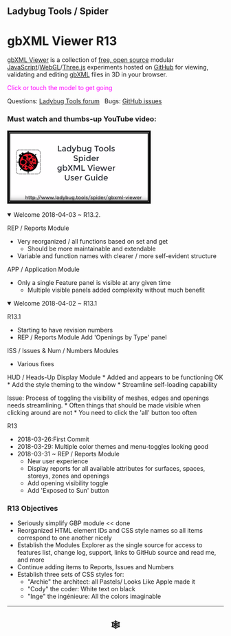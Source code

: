 
## Ladybug Tools / Spider

# gbXML Viewer R13

[gbXML Viewer]( https://github.com/ladybug-tools/spider "Source code on GitHub" ) is a collection of [free, open source]( https://opensource.guide/ "Read all about it at OpenSource Guides" ) modular [JavaScript]( https://developer.mozilla.org/en-US/docs/Web/JavaScript/About_JavaScript "Callout to Brendan" )/[WebGL]( https://www.khronos.org/webgl/ "Tip of the hat to Ken Russell" )/[Three.js]( https://threejs.org/ "Hi Mr.doob" ) experiments hosted on [GitHub]( https://github.com/about "Beep for where the geek peeps keep" ) for viewing, validating and editing [gbXML]( http://gbxml.org "Where's your schema today?" ) files in 3D in your browser.

<span style=color:magenta>Click or touch the model to get going</span>

Questions: [Ladybug Tools forum]( http://discourse.ladybug.tools/c/spider "Hi Mostapha" ) &nbsp; Bugs: [GitHub issues]( https://github.com/ladybug-tools/spider/issues "Say hello to Michal & Theo!" )

### Must watch and thumbs-up YouTube video:

[![gbXML Viewer User Guide]( ../../../images/gbxml-viewer-user-guide-300px.png )]( https://youtu.be/2QHrbuKIkdY "With music and voiceover by the multi-talented Michalina" )

<!--
<details open>

<summary>Welcome  ~ R.</summary>

</details>
-->

<details open >

<summary>Welcome 2018-04-03 ~ R13.2.</summary>

REP / Reports Module
* Very reorganized / all functions based on set and get
	* Should be more maintainable and extendable
* Variable and function names with clearer / more self-evident structure

APP / Application Module

* Only a single Feature panel is visible at any given time
	* Multiple visible panels added complexity without much benefit


</details>

<details open>

<summary>Welcome 2018-04-02 ~ R13.1 </summary>

R13.1
* Starting to have revision numbers
* REP / Reports Module
	Add 'Openings by Type' panel

ISS / Issues & Num / Numbers Modules
* Various fixes

HUD / Heads-Up Display Module
	* Added and appears to be functioning OK
	* Add the style theming to the window
	* Streamline self-loading capability

Issue: Process of toggling the visibility of meshes, edges and openings needs streamlining.
	* Often things that should be made visible when clicking around are not
	* You need to click the 'all' button too often

R13
* 2018-03-26:First Commit
* 2018-03-29: Multiple color themes and menu-toggles looking good
* 2018-03-31 ~ REP / Reports Module
	* New user experience
	* Display reports for all available attributes for surfaces, spaces, storeys, zones and openings
	* Add opening visibility toggle
	* Add 'Exposed to Sun' button
</details>

### R13 Objectives

* Seriously simplify GBP module << done
* Reorganized HTML element IDs and CSS style names so all items correspond to one another nicely
* Establish the Modules Explorer as the single source for access to features list, change log, support, links to GitHub source and read me, and more
* Continue adding items to Reports, Issues and Numbers
* Establish three sets of CSS styles for:
	* "Archie" the architect: all Pastels/ Looks Like Apple made it
	* "Cody" the coder: White text on black
	* "Inge" the ingénieure: All the colors imaginable


***

<h2 onclick=divMenu.scrollTop=0; style=cursor:pointer;text-align:center; title='go to top and, btw, my web is better than your web' > &#x1f578; </h2>

